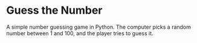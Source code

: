 # Guess the Number
A simple number guessing game in Python.
The computer picks a random number between 1 and 100, and the player tries to guess it.